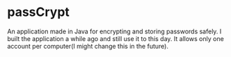 # passCrypt
An application made in Java for encrypting and storing passwords safely.
I built the application a while ago and still use it to this day. It allows only one account per computer(I might change this in the future).

